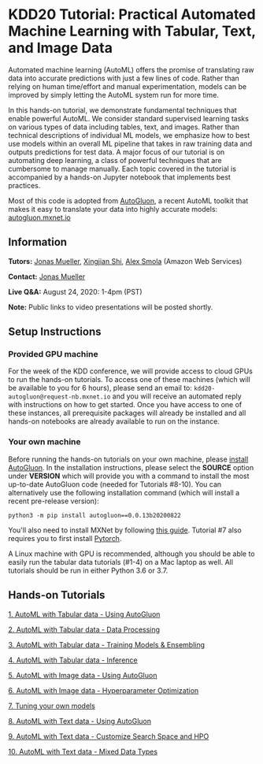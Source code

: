 # KDD20 Tutorial: Practical Automated Machine Learning with Tabular, Text, and Image Data

Automated machine learning (AutoML) offers the promise of translating raw data into accurate predictions with just a few lines of code. Rather than relying on human time/effort and manual experimentation, models can be improved by simply letting the AutoML system run for more time. 

In this hands-on tutorial, we demonstrate fundamental techniques that enable powerful AutoML. We consider standard supervised learning tasks on various types of data including tables, text, and images. Rather than technical descriptions of individual ML models, we emphasize how to best use models within an overall ML pipeline that takes in raw training data and outputs predictions for test data. A major focus of our tutorial is on automating deep learning, a class of powerful techniques that are cumbersome to manage manually. Each topic covered in the tutorial is accompanied by a hands-on Jupyter notebook that implements best practices. 

Most of this code is adopted from [AutoGluon](https://github.com/awslabs/autogluon/), a recent AutoML toolkit that makes it easy to translate your data into highly accurate models: [autogluon.mxnet.io](https://autogluon.mxnet.io)

## Information

**Tutors:** [Jonas Mueller](http://people.csail.mit.edu/jonasmueller/), [Xingjian Shi](https://sxjscience.github.io/), [Alex Smola](https://alex.smola.org/)  (Amazon Web Services)

**Contact:** [Jonas Mueller](mailto:jonasmue@amazon.com)

**Live Q&A:** August 24, 2020: 1-4pm (PST)

**Note:** Public links to video presentations will be posted shortly.

## Setup Instructions 

### Provided GPU machine

For the week of the KDD conference, we will provide access to cloud GPUs to run the hands-on tutorials. 
To access one of these machines (which will be available to you for 6 hours), please send an email to: `kdd20-autogluon@request-nb.mxnet.io`
and you will receive an automated reply with instructions on how to get started. Once you have access to one of these instances, all prerequisite packages will already be installed and all hands-on notebooks are already available to run on the instance.

### Your own machine

Before running the hands-on tutorials on your own machine, please [install AutoGluon](https://autogluon.mxnet.io/install.html). In the installation instructions, please select the **SOURCE** option under **VERSION** which will provide you with a command to install the most up-to-date AutoGluon code (needed for Tutorials #8-10). You can alternatively use the following installation command (which will install a recent pre-release version):

`python3 -m pip install autogluon==0.0.13b20200822`

You'll also need to install MXNet by following [this guide](https://sxjscience.github.io/KDD2020/). 
Tutorial #7 also requires you to first install [Pytorch](https://pytorch.org/).

A Linux machine with GPU is recommended, although you should be able to easily run the tabular data tutorials (#1-4) on a Mac laptop as well. All tutorials should be run in either Python 3.6 or 3.7. 


## Hands-on Tutorials

[1. AutoML with Tabular data - Using AutoGluon](https://github.com/jwmueller/KDD20-tutorial/blob/master/1.TabularData-UsingAutogluon.ipynb)

[2. AutoML with Tabular data - Data Processing](https://github.com/jwmueller/KDD20-tutorial/blob/master/2.TabularData-DataProcessing.ipynb)

[3. AutoML with Tabular data - Training Models & Ensembling](https://github.com/jwmueller/KDD20-tutorial/blob/master/3.TabularData-ModelsEnsembles.ipynb)

[4. AutoML with Tabular data - Inference](https://github.com/jwmueller/KDD20-tutorial/blob/master/4.TabularData-Inference.ipynb)

[5. AutoML with Image data - Using AutoGluon](https://github.com/jwmueller/KDD20-tutorial/blob/master/5.ImageData-UsingAutoGluon.ipynb)

[6. AutoML with Image data - Hyperparameter Optimization](https://github.com/jwmueller/KDD20-tutorial/blob/master/6.ImageData-HyperparameterOptimization.ipynb)

[7. Tuning your own models](https://github.com/jwmueller/KDD20-tutorial/blob/master/7.CustomModelHPO.ipynb)

[8. AutoML with Text data - Using AutoGluon](https://github.com/jwmueller/KDD20-tutorial/blob/master/8.TextData-UsingAutoGluon.ipynb)

[9. AutoML with Text data - Customize Search Space and HPO](https://github.com/jwmueller/KDD20-tutorial/blob/master/9.TextData-CustomizationHPO.ipynb)

[10. AutoML with Text data - Mixed Data Types](https://github.com/jwmueller/KDD20-tutorial/blob/master/10.TextData-MixedDataType.ipynb)
